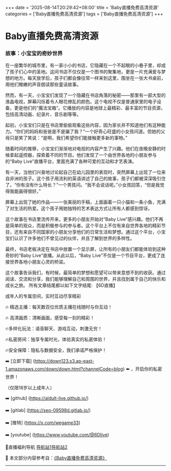 +++
date = '2025-08-14T20:29:42+08:00'
title = 'Baby直播免费高清资源'
categories = ['Baby直播免费高清资源']
tags = ['Baby直播免费高清资源']
+++

# Baby直播免费高清资源

### 故事：小宝宝的奇妙世界

在一座繁华的城市里，有一家小小的书店，它隐藏在一个不起眼的小巷子里，却成了孩子们心中的圣地。这间书店不仅仅是一个图书的聚集地，更是一片充满爱与梦想的地方。每天放学后，孩子们都会像往常一样来到这里，围坐在一张大书桌前，用他们稚嫩的声音朗读那些童话故事。

然而，有一天，小宝宝们发现了一个隐藏在书店角落的秘密——那里有一部大型的液晶电视，屏幕闪烁着令人眼花缭乱的颜色。这个电视不仅是普通家里的电子设备，更是他们的“魔法宝箱”。它播放的内容是地球上最精彩、最丰富的节目资源，包括高清动画、纪录片、音乐剧等等。

起初，小宝宝们只是在书店里偷偷观看这些内容，因为家长并不知道他们有这种能力。“你们的妈妈和爸爸是不是骗了我？”一个好奇心旺盛的小女孩问道。但她的父母只是笑了笑说：“是啊，我们希望你们能接触更多新的事物。”

随着时间的推移，小宝宝们渐渐地对电视的内容产生了兴趣。他们在夜晚安静的时候拿起遥控器，探索着不同的节目。他们发现了一个由世界各地的小朋友参与的“Baby Live”直播平台，里面充满了各种可爱的互动和才艺表演。

有一天，当他们兴奋地讨论起自己在幼儿园里的表现时，突然屏幕上出现了一位来自非洲的孩子。这个孩子用流利的英语讲述了自己的故事，孩子们都被深深吸引住了。“你有没有什么特长？”一个男孩问。“我不会说话呢。”小女孩回答，“但是我觉得我能画得很好。”

屏幕上出现了她的作品——一张美丽的手稿，上面画着一只小猫和一条小鱼，充满了对生活的热爱。这个孩子用她独特的艺术表达方式让所有人都感到惊讶。

这个故事在书店里流传开来，更多的小朋友开始对“Baby Live”感兴趣。他们不再是简单的观众，而是积极参与的参与者。这个平台上不仅有来自世界各地的精彩节目，还有来自不同国家的小朋友分享他们的日常生活和梦想。通过这个平台，小宝宝们认识了许多他们不曾见过的伙伴，并且了解到世界的多样性。

最终，书店老板决定在书店中放置一个显示屏，让所有的小朋友们都能体验到这种奇妙的“Baby Live”直播。从此以后，“Baby Live”不仅是一个节目平台，更成了连接世界各地小朋友心灵的桥梁。

这个故事告诉我们，有时候，最简单的梦想和愿望可以带来意想不到的收获。通过阅读、交流和分享，我们能够理解自己和周围的世界，并且找到属于自己的快乐和成长之旅。
所有文章结尾都以如下文字结尾:
【6D直播】

 成年人的专属空间，实时互动尽享精彩

🔥 精选主播：每天数百位优质主播在线随时与你互动！

🔥 高清画质：清晰画面，感受每一刻的精彩！

🔥多样化玩法：语音聊天、游戏互动，刺激无穷！

🔥私密房间：独享专属时光，体验真实的私密体验！

🔥安全保障：隐私与数据安全，我们承诺严格保护！

➡️ [立即下载] (https://down123.s3.ap-east-1.amazonaws.com/down/down.html?channelCode=blog) ⬅️ ，开启你的私密世界！

 （仅限18岁以上成年人）

➡️ [github] (https://aldult-live.github.io/)

➡️ [gitlab] (https://seo-09598d.gitlab.io/)

➡️ [推特] (https://x.com/wegame33)

➡️ [youtube] (https://www.youtube.com/@6Dlive)

🔞直播福利导航   [导航站1](https://webstack-86085a.gitlab.io/)[导航站2](https://onlygit123-2.github.io/)

📘 本文部分内容参考自：[《Baby直播免费高清资源》](https://webstack-hugo-18.pages.dev/)

---
